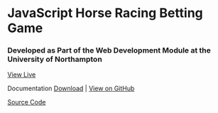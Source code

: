 # JavaScript Horse Racing Betting Game
### Developed as Part of the Web Development Module at the University of Northampton

[View Live](https://diwaslamsal.github.io/JavaScriptHorse/root/)

Documentation [Download](https://github.com/DiwasLamsal/JavaScriptHorse/raw/master/diwas-lamsal-18406547-technical-report.pdf) | [View on GitHub](https://github.com/DiwasLamsal/JavaScriptHorse/blob/master/diwas-lamsal-18406547-technical-report.pdf)

[Source Code](https://diwaslamsal.github.io/JavaScriptHorse/root/)
